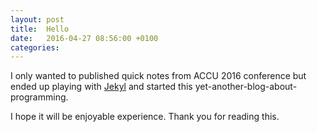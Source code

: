 ```yaml
---
layout: post
title:  Hello
date:   2016-04-27 08:56:00 +0100
categories:
---
```


I only wanted to published quick notes from ACCU 2016 conference
but ended up playing with [Jekyl](http://jekyllrb.com/) and started
this yet-another-blog-about-programming.

I hope it will be enjoyable experience. Thank you for reading this.